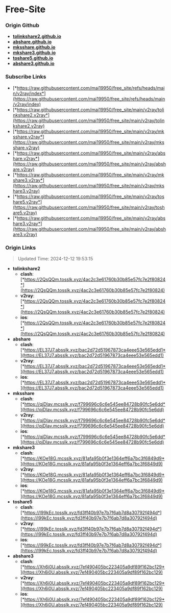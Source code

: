 # Free-Site

### Origin Github

- [**tolinkshare2.github.io**](https://github.com/tolinkshare2/tolinkshare2.github.io)
- [**abshare.github.io**](https://github.com/abshare/abshare.github.io)
- [**mksshare.github.io**](https://github.com/mksshare/mksshare.github.io)
- [**mkshare3.github.io**](https://github.com/mkshare3/mkshare3.github.io)
- [**toshare5.github.io**](https://github.com/toshare5/toshare5.github.io)
- [**abshare3.github.io**](https://github.com/abshare3/abshare3.github.io)

### Subscribe Links

- [*https://raw.githubusercontent.com/mai19950/free_site/refs/heads/main/v2ray/index*](https://raw.githubusercontent.com/mai19950/free_site/refs/heads/main/v2ray/index)
- [*https://raw.githubusercontent.com/mai19950/free_site/main/v2ray/tolinkshare2.v2ray*](https://raw.githubusercontent.com/mai19950/free_site/main/v2ray/tolinkshare2.v2ray)
- [*https://raw.githubusercontent.com/mai19950/free_site/main/v2ray/mksshare.v2ray*](https://raw.githubusercontent.com/mai19950/free_site/main/v2ray/mksshare.v2ray)
- [*https://raw.githubusercontent.com/mai19950/free_site/main/v2ray/abshare.v2ray*](https://raw.githubusercontent.com/mai19950/free_site/main/v2ray/abshare.v2ray)
- [*https://raw.githubusercontent.com/mai19950/free_site/main/v2ray/mkshare3.v2ray*](https://raw.githubusercontent.com/mai19950/free_site/main/v2ray/mkshare3.v2ray)
- [*https://raw.githubusercontent.com/mai19950/free_site/main/v2ray/toshare5.v2ray*](https://raw.githubusercontent.com/mai19950/free_site/main/v2ray/toshare5.v2ray)
- [*https://raw.githubusercontent.com/mai19950/free_site/main/v2ray/abshare3.v2ray*](https://raw.githubusercontent.com/mai19950/free_site/main/v2ray/abshare3.v2ray)

### Origin Links

> Updated Time: 2024-12-12 19:53:15

- **tolinkshare2**
  - **clash**: [*https://2QsQQm.tosslk.xyz/4ac2c3e61760b30b85e57fc7e2f80824*](https://2QsQQm.tosslk.xyz/4ac2c3e61760b30b85e57fc7e2f80824)
  - **v2ray**: [*https://2QsQQm.tosslk.xyz/4ac2c3e61760b30b85e57fc7e2f80824*](https://2QsQQm.tosslk.xyz/4ac2c3e61760b30b85e57fc7e2f80824)
  - **ios**: [*https://2QsQQm.tosslk.xyz/4ac2c3e61760b30b85e57fc7e2f80824*](https://2QsQQm.tosslk.xyz/4ac2c3e61760b30b85e57fc7e2f80824)
- **abshare**
  - **clash**: [*https://EL37J7.absslk.xyz/bac2d72d51967873ca4eee53e565edd1*](https://EL37J7.absslk.xyz/bac2d72d51967873ca4eee53e565edd1)
  - **v2ray**: [*https://EL37J7.absslk.xyz/bac2d72d51967873ca4eee53e565edd1*](https://EL37J7.absslk.xyz/bac2d72d51967873ca4eee53e565edd1)
  - **ios**: [*https://EL37J7.absslk.xyz/bac2d72d51967873ca4eee53e565edd1*](https://EL37J7.absslk.xyz/bac2d72d51967873ca4eee53e565edd1)
- **mksshare**
  - **clash**: [*https://qjDlav.mcsslk.xyz/f799696c6c6e545ee84728b90fc5e6dd*](https://qjDlav.mcsslk.xyz/f799696c6c6e545ee84728b90fc5e6dd)
  - **v2ray**: [*https://qjDlav.mcsslk.xyz/f799696c6c6e545ee84728b90fc5e6dd*](https://qjDlav.mcsslk.xyz/f799696c6c6e545ee84728b90fc5e6dd)
  - **ios**: [*https://qjDlav.mcsslk.xyz/f799696c6c6e545ee84728b90fc5e6dd*](https://qjDlav.mcsslk.xyz/f799696c6c6e545ee84728b90fc5e6dd)
- **mkshare3**
  - **clash**: [*https://KOe18G.mcsslk.xyz/81afa95b0f3e1364eff6a7bc3f6849d9*](https://KOe18G.mcsslk.xyz/81afa95b0f3e1364eff6a7bc3f6849d9)
  - **v2ray**: [*https://KOe18G.mcsslk.xyz/81afa95b0f3e1364eff6a7bc3f6849d9*](https://KOe18G.mcsslk.xyz/81afa95b0f3e1364eff6a7bc3f6849d9)
  - **ios**: [*https://KOe18G.mcsslk.xyz/81afa95b0f3e1364eff6a7bc3f6849d9*](https://KOe18G.mcsslk.xyz/81afa95b0f3e1364eff6a7bc3f6849d9)
- **toshare5**
  - **clash**: [*https://I99kEc.tosslk.xyz/fd3ff40b97e7b7f6ab7d8a30792f494d*](https://I99kEc.tosslk.xyz/fd3ff40b97e7b7f6ab7d8a30792f494d)
  - **v2ray**: [*https://I99kEc.tosslk.xyz/fd3ff40b97e7b7f6ab7d8a30792f494d*](https://I99kEc.tosslk.xyz/fd3ff40b97e7b7f6ab7d8a30792f494d)
  - **ios**: [*https://I99kEc.tosslk.xyz/fd3ff40b97e7b7f6ab7d8a30792f494d*](https://I99kEc.tosslk.xyz/fd3ff40b97e7b7f6ab7d8a30792f494d)
- **abshare3**
  - **clash**: [*https://Xh6i0U.absslk.xyz/7ef490405bc223405a9df89f162bc129*](https://Xh6i0U.absslk.xyz/7ef490405bc223405a9df89f162bc129)
  - **v2ray**: [*https://Xh6i0U.absslk.xyz/7ef490405bc223405a9df89f162bc129*](https://Xh6i0U.absslk.xyz/7ef490405bc223405a9df89f162bc129)
  - **ios**: [*https://Xh6i0U.absslk.xyz/7ef490405bc223405a9df89f162bc129*](https://Xh6i0U.absslk.xyz/7ef490405bc223405a9df89f162bc129)
